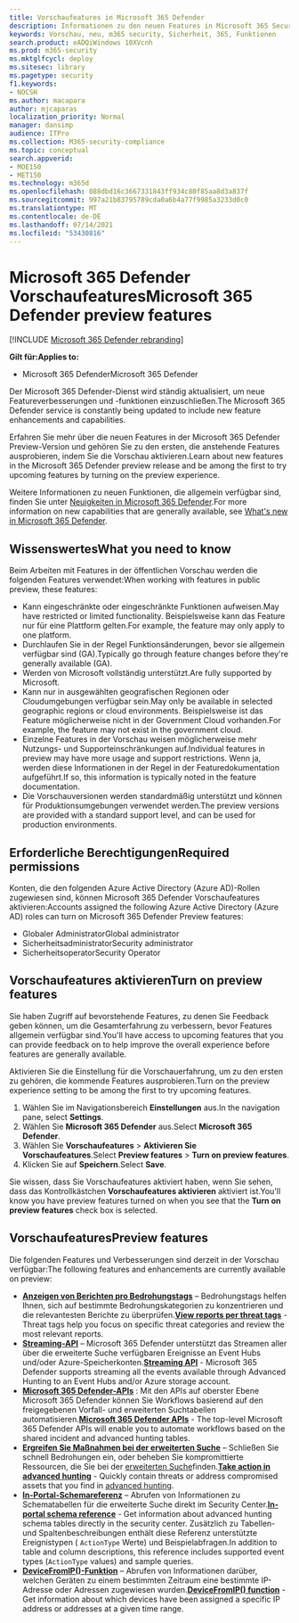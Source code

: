 ```yaml
---
title: Vorschaufeatures in Microsoft 365 Defender
description: Informationen zu den neuen Features in Microsoft 365 Security.
keywords: Vorschau, neu, m365 security, Sicherheit, 365, Funktionen
search.product: eADQiWindows 10XVcnh
ms.prod: m365-security
ms.mktglfcycl: deploy
ms.sitesec: library
ms.pagetype: security
f1.keywords:
- NOCSH
ms.author: macapara
author: mjcaparas
localization_priority: Normal
manager: dansimp
audience: ITPro
ms.collection: M365-security-compliance
ms.topic: conceptual
search.appverid:
- MOE150
- MET150
ms.technology: m365d
ms.openlocfilehash: 088dbd16c3667331843ff934c80f85aa8d3a837f
ms.sourcegitcommit: 997a21b83795789cda0a6b4a77f9985a3233d0c0
ms.translationtype: MT
ms.contentlocale: de-DE
ms.lasthandoff: 07/14/2021
ms.locfileid: "53430816"
---
```

# <a name="microsoft-365-defender-preview-features"></a><span data-ttu-id="927f8-104">Microsoft 365 Defender Vorschaufeatures</span><span class="sxs-lookup"><span data-stu-id="927f8-104">Microsoft 365 Defender preview features</span></span>

[!INCLUDE [Microsoft 365 Defender rebranding](../includes/microsoft-defender.md)]

<span data-ttu-id="927f8-105">**Gilt für:**</span><span class="sxs-lookup"><span data-stu-id="927f8-105">**Applies to:**</span></span>
- <span data-ttu-id="927f8-106">Microsoft 365 Defender</span><span class="sxs-lookup"><span data-stu-id="927f8-106">Microsoft 365 Defender</span></span>

<span data-ttu-id="927f8-107">Der Microsoft 365 Defender-Dienst wird ständig aktualisiert, um neue Featureverbesserungen und -funktionen einzuschließen.</span><span class="sxs-lookup"><span data-stu-id="927f8-107">The Microsoft 365 Defender service is constantly being updated to include new feature enhancements and capabilities.</span></span>

<span data-ttu-id="927f8-108">Erfahren Sie mehr über die neuen Features in der Microsoft 365 Defender Preview-Version und gehören Sie zu den ersten, die anstehende Features ausprobieren, indem Sie die Vorschau aktivieren.</span><span class="sxs-lookup"><span data-stu-id="927f8-108">Learn about new features in the Microsoft 365 Defender preview release and be among the first to try upcoming features by turning on the preview experience.</span></span>

<span data-ttu-id="927f8-109">Weitere Informationen zu neuen Funktionen, die allgemein verfügbar sind, finden Sie unter [Neuigkeiten in Microsoft 365 Defender](whats-new.md).</span><span class="sxs-lookup"><span data-stu-id="927f8-109">For more information on new capabilities that are generally available, see [What's new in Microsoft 365 Defender](whats-new.md).</span></span>

 ## <a name="what-you-need-to-know"></a><span data-ttu-id="927f8-110">Wissenswertes</span><span class="sxs-lookup"><span data-stu-id="927f8-110">What you need to know</span></span>

<span data-ttu-id="927f8-111">Beim Arbeiten mit Features in der öffentlichen Vorschau werden die folgenden Features verwendet:</span><span class="sxs-lookup"><span data-stu-id="927f8-111">When working with features in public preview, these features:</span></span>

- <span data-ttu-id="927f8-112">Kann eingeschränkte oder eingeschränkte Funktionen aufweisen.</span><span class="sxs-lookup"><span data-stu-id="927f8-112">May have restricted or limited functionality.</span></span> <span data-ttu-id="927f8-113">Beispielsweise kann das Feature nur für eine Plattform gelten.</span><span class="sxs-lookup"><span data-stu-id="927f8-113">For example, the feature may only apply to one platform.</span></span>
- <span data-ttu-id="927f8-114">Durchlaufen Sie in der Regel Funktionsänderungen, bevor sie allgemein verfügbar sind (GA).</span><span class="sxs-lookup"><span data-stu-id="927f8-114">Typically go through feature changes before they're generally available (GA).</span></span>
- <span data-ttu-id="927f8-115">Werden von Microsoft vollständig unterstützt.</span><span class="sxs-lookup"><span data-stu-id="927f8-115">Are fully supported by Microsoft.</span></span>
- <span data-ttu-id="927f8-116">Kann nur in ausgewählten geografischen Regionen oder Cloudumgebungen verfügbar sein.</span><span class="sxs-lookup"><span data-stu-id="927f8-116">May only be available in selected geographic regions or cloud environments.</span></span> <span data-ttu-id="927f8-117">Beispielsweise ist das Feature möglicherweise nicht in der Government Cloud vorhanden.</span><span class="sxs-lookup"><span data-stu-id="927f8-117">For example, the feature may not exist in the government cloud.</span></span>
- <span data-ttu-id="927f8-118">Einzelne Features in der Vorschau weisen möglicherweise mehr Nutzungs- und Supporteinschränkungen auf.</span><span class="sxs-lookup"><span data-stu-id="927f8-118">Individual features in preview may have more usage and support restrictions.</span></span> <span data-ttu-id="927f8-119">Wenn ja, werden diese Informationen in der Regel in der Featuredokumentation aufgeführt.</span><span class="sxs-lookup"><span data-stu-id="927f8-119">If so, this information is typically noted in the feature documentation.</span></span>
- <span data-ttu-id="927f8-120">Die Vorschauversionen werden standardmäßig unterstützt und können für Produktionsumgebungen verwendet werden.</span><span class="sxs-lookup"><span data-stu-id="927f8-120">The preview versions are provided with a standard support level, and can be used for production environments.</span></span> 



## <a name="required-permissions"></a><span data-ttu-id="927f8-121">Erforderliche Berechtigungen</span><span class="sxs-lookup"><span data-stu-id="927f8-121">Required permissions</span></span>

<span data-ttu-id="927f8-122">Konten, die den folgenden Azure Active Directory (Azure AD)-Rollen zugewiesen sind, können Microsoft 365 Defender Vorschaufeatures aktivieren:</span><span class="sxs-lookup"><span data-stu-id="927f8-122">Accounts assigned the following Azure Active Directory (Azure AD) roles can turn on Microsoft 365 Defender Preview features:</span></span>

- <span data-ttu-id="927f8-123">Globaler Administrator</span><span class="sxs-lookup"><span data-stu-id="927f8-123">Global administrator</span></span>
- <span data-ttu-id="927f8-124">Sicherheitsadministrator</span><span class="sxs-lookup"><span data-stu-id="927f8-124">Security administrator</span></span>
- <span data-ttu-id="927f8-125">Sicherheitsoperator</span><span class="sxs-lookup"><span data-stu-id="927f8-125">Security Operator</span></span>

## <a name="turn-on-preview-features"></a><span data-ttu-id="927f8-126">Vorschaufeatures aktivieren</span><span class="sxs-lookup"><span data-stu-id="927f8-126">Turn on preview features</span></span>

<span data-ttu-id="927f8-127">Sie haben Zugriff auf bevorstehende Features, zu denen Sie Feedback geben können, um die Gesamterfahrung zu verbessern, bevor Features allgemein verfügbar sind.</span><span class="sxs-lookup"><span data-stu-id="927f8-127">You'll have access to upcoming features that you can provide feedback on to help improve the overall experience before features are generally available.</span></span>

<span data-ttu-id="927f8-128">Aktivieren Sie die Einstellung für die Vorschauerfahrung, um zu den ersten zu gehören, die kommende Features ausprobieren.</span><span class="sxs-lookup"><span data-stu-id="927f8-128">Turn on the preview experience setting to be among the first to try upcoming features.</span></span>

1. <span data-ttu-id="927f8-129">Wählen Sie im Navigationsbereich **Einstellungen** aus.</span><span class="sxs-lookup"><span data-stu-id="927f8-129">In the navigation pane, select **Settings**.</span></span>
2. <span data-ttu-id="927f8-130">Wählen Sie **Microsoft 365 Defender** aus.</span><span class="sxs-lookup"><span data-stu-id="927f8-130">Select **Microsoft 365 Defender**.</span></span>
3. <span data-ttu-id="927f8-131">Wählen Sie **Vorschaufeatures** > **Aktivieren Sie Vorschaufeatures**.</span><span class="sxs-lookup"><span data-stu-id="927f8-131">Select **Preview features** > **Turn on preview features**.</span></span> 
4. <span data-ttu-id="927f8-132">Klicken Sie auf **Speichern**.</span><span class="sxs-lookup"><span data-stu-id="927f8-132">Select **Save**.</span></span>

<span data-ttu-id="927f8-133">Sie wissen, dass Sie Vorschaufeatures aktiviert haben, wenn Sie sehen, dass das Kontrollkästchen **Vorschaufeatures aktivieren** aktiviert ist.</span><span class="sxs-lookup"><span data-stu-id="927f8-133">You'll know you have preview features turned on when you see that the **Turn on preview features** check box is selected.</span></span> 

## <a name="preview-features"></a><span data-ttu-id="927f8-134">Vorschaufeatures</span><span class="sxs-lookup"><span data-stu-id="927f8-134">Preview features</span></span>

<span data-ttu-id="927f8-135">Die folgenden Features und Verbesserungen sind derzeit in der Vorschau verfügbar:</span><span class="sxs-lookup"><span data-stu-id="927f8-135">The following features and enhancements are currently available on preview:</span></span>

- <span data-ttu-id="927f8-136">**[Anzeigen von Berichten pro Bedrohungstags](threat-analytics.md#view-reports-per-threat-tags)** – Bedrohungstags helfen Ihnen, sich auf bestimmte Bedrohungskategorien zu konzentrieren und die relevantesten Berichte zu überprüfen.</span><span class="sxs-lookup"><span data-stu-id="927f8-136">**[View reports per threat tags](threat-analytics.md#view-reports-per-threat-tags)** - Threat tags help you focus on specific threat categories and review the most relevant reports.</span></span>
- <span data-ttu-id="927f8-137">**[Streaming-API](../defender-endpoint/raw-data-export.md)** – Microsoft 365 Defender unterstützt das Streamen aller über die erweiterte Suche verfügbaren Ereignisse an Event Hubs und/oder Azure-Speicherkonten.</span><span class="sxs-lookup"><span data-stu-id="927f8-137">**[Streaming API](../defender-endpoint/raw-data-export.md)** - Microsoft 365 Defender supports streaming all the events available through Advanced Hunting to an Event Hubs and/or Azure storage account.</span></span>
- <span data-ttu-id="927f8-138">**[Microsoft 365 Defender-APIs](api-overview.md)** : Mit den APIs auf oberster Ebene Microsoft 365 Defender können Sie Workflows basierend auf den freigegebenen Vorfall- und erweiterten Suchtabellen automatisieren.</span><span class="sxs-lookup"><span data-stu-id="927f8-138">**[Microsoft 365 Defender APIs](api-overview.md)** - The top-level Microsoft 365 Defender APIs will enable you to automate workflows based on the shared incident and advanced hunting tables.</span></span> 
- <span data-ttu-id="927f8-139">**[Ergreifen Sie Maßnahmen bei der erweiterten Suche](advanced-hunting-take-action.md)** – Schließen Sie schnell Bedrohungen ein, oder beheben Sie kompromittierte Ressourcen, die Sie bei der [erweiterten Suche](advanced-hunting-overview.md)finden.</span><span class="sxs-lookup"><span data-stu-id="927f8-139">**[Take action in advanced hunting](advanced-hunting-take-action.md)** - Quickly contain threats or address compromised assets that you find in [advanced hunting](advanced-hunting-overview.md).</span></span>
- <span data-ttu-id="927f8-140">**[In-Portal-Schemareferenz](advanced-hunting-schema-tables.md#get-schema-information-in-the-security-center)** – Abrufen von Informationen zu Schematabellen für die erweiterte Suche direkt im Security Center.</span><span class="sxs-lookup"><span data-stu-id="927f8-140">**[In-portal schema reference](advanced-hunting-schema-tables.md#get-schema-information-in-the-security-center)** - Get information about advanced hunting schema tables directly in the security center.</span></span> <span data-ttu-id="927f8-141">Zusätzlich zu Tabellen- und Spaltenbeschreibungen enthält diese Referenz unterstützte Ereignistypen ( `ActionType` Werte) und Beispielabfragen.</span><span class="sxs-lookup"><span data-stu-id="927f8-141">In addition to table and column descriptions, this reference includes supported event types (`ActionType` values) and sample queries.</span></span>
- <span data-ttu-id="927f8-142">**[DeviceFromIP()-Funktion](advanced-hunting-devicefromip-function.md)** – Abrufen von Informationen darüber, welchen Geräten zu einem bestimmten Zeitraum eine bestimmte IP-Adresse oder Adressen zugewiesen wurden.</span><span class="sxs-lookup"><span data-stu-id="927f8-142">**[DeviceFromIP() function](advanced-hunting-devicefromip-function.md)** - Get information about which devices have been assigned a specific IP address or addresses at a given time range.</span></span>
